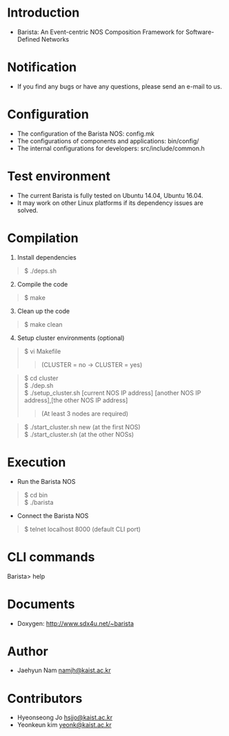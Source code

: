 # Introduction
- Barista: An Event-centric NOS Composition Framework for Software-Defined Networks 

# Notification
- If you find any bugs or have any questions, please send an e-mail to us.  

# Configuration
- The configuration of the Barista NOS: config.mk  
- The configurations of components and applications: bin/config/  
- The internal configurations for developers: src/include/common.h  

# Test environment
- The current Barista is fully tested on Ubuntu 14.04, Ubuntu 16.04.  
- It may work on other Linux platforms if its dependency issues are solved.  

# Compilation
1. Install dependencies  
> $ ./deps.sh  

2. Compile the code  
> $ make  

3. Clean up the code  
> $ make clean  

4. Setup cluster environments (optional)  
> $ vi Makefile  
> > (CLUSTER = no -> CLUSTER = yes)  

> $ cd cluster  
> $ ./dep.sh  
> $ ./setup_cluster.sh [current NOS IP address] [another NOS IP address],[the other NOS IP address]  
> > (At least 3 nodes are required)  

> $ ./start_cluster.sh new (at the first NOS)  
> $ ./start_cluster.sh (at the other NOSs)  

# Execution
- Run the Barista NOS  
> $ cd bin  
> $ ./barista  
- Connect the Barista NOS  
> $ telnet localhost 8000 (default CLI port)  

# CLI commands
Barista> help  

# Documents
- Doxygen: http://www.sdx4u.net/~barista  

# Author
- Jaehyun Nam <namjh@kaist.ac.kr>  

# Contributors
- Hyeonseong Jo <hsjjo@kaist.ac.kr>  
- Yeonkeun kim <yeonk@kaist.ac.kr>  
